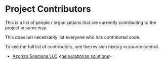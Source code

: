 # Project Contributors

This is a list of people / organizations that are currently contributing to the project in
some way.

This does not necessarily list everyone who has contributed code.

To see the full list of contributors, see the revision history in
source control.

- <a href="https://azorian.solutions" target="_blank">Azorian Solutions LLC</a> &lt;<a href="mailto:help@azorian.solutions">help@azorian.solutions</a>&gt;